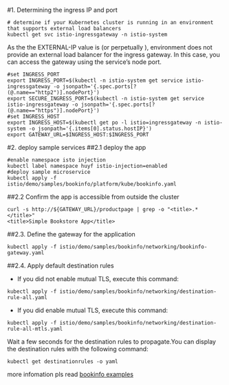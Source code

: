 #1. Determining the ingress IP and port
```
# determine if your Kubernetes cluster is running in an environment that supports external load balancers
kubectl get svc istio-ingressgateway -n istio-system
```
As the the EXTERNAL-IP value is <none> (or perpetually <pending>), environment does not provide an external load balancer for the ingress gateway. In this case, you can access the gateway using the service’s node port.
```
#set INGRESS_PORT
export INGRESS_PORT=$(kubectl -n istio-system get service istio-ingressgateway -o jsonpath='{.spec.ports[?(@.name=="http2")].nodePort}')
export SECURE_INGRESS_PORT=$(kubectl -n istio-system get service istio-ingressgateway -o jsonpath='{.spec.ports[?(@.name=="https")].nodePort}')
#set INGRESS_HOST
export INGRESS_HOST=$(kubectl get po -l istio=ingressgateway -n istio-system -o jsonpath='{.items[0].status.hostIP}')
export GATEWAY_URL=$INGRESS_HOST:$INGRESS_PORT
```
#2. deploy sample services
##2.1 deploy the app
```
#enable namespace isto injection
kubectl label namespace huyf istio-injection=enabled
#deploy sample microservice
kubectl apply -f istio/demo/samples/bookinfo/platform/kube/bookinfo.yaml
```
##2.2 Confirm the app is accessible from outside the cluster 
```
curl -s http://${GATEWAY_URL}/productpage | grep -o "<title>.*</title>"
<title>Simple Bookstore App</title>
```
##2.3. Define the gateway for the application
```
kubectl apply -f istio/demo/samples/bookinfo/networking/bookinfo-gateway.yaml
```
##2.4. Apply default destination rules
* If you did not enable mutual TLS, execute this command:
 ```
 kubectl apply -f istio/demo/samples/bookinfo/networking/destination-rule-all.yaml
 ```
* If you did enable mutual TLS, execute this command:
```
kubectl apply -f istio/demo/samples/bookinfo/networking/destination-rule-all-mtls.yaml
```
Wait a few seconds for the destination rules to propagate.You can display the destination rules with the following command:
```
kubectl get destinationrules -o yaml
```

more infomation pls read [bookinfo examples](https://istio.io/docs/examples/bookinfo/)






